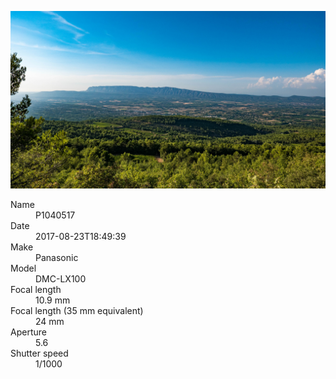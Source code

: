 [![P1040517](/photos/hd/P1040517.jpg)](/photos/full/P1040517.jpg?raw=true)

<dl>
  <dt>Name</dt>
  <dd>P1040517</dd>
  <dt>Date</dt>
  <dd>2017-08-23T18:49:39</dd>
  <dt>Make</dt>
  <dd>Panasonic</dd>
  <dt>Model</dt>
  <dd>DMC-LX100</dd>
  <dt>Focal length</dt>
  <dd>10.9 mm</dd>
  <dt>Focal length (35 mm equivalent)</dt>
  <dd>24 mm</dd>
  <dt>Aperture</dt>
  <dd>5.6</dd>
  <dt>Shutter speed</dt>
  <dd>1/1000</dd>
</dl>
